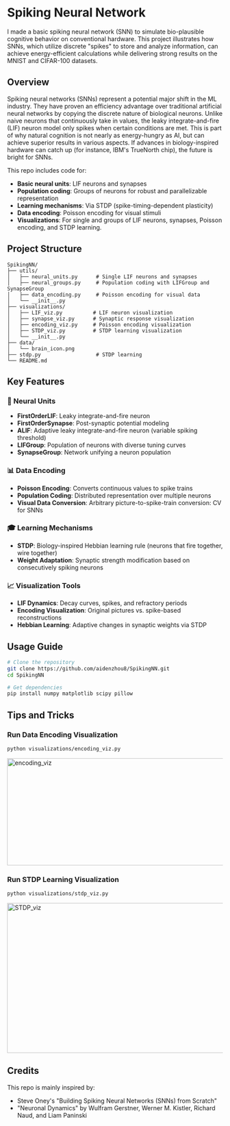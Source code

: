 # Spiking Neural Network

I made a basic spiking neural network (SNN) to simulate bio-plausible cognitive behavior on conventional hardware. This project illustrates how SNNs, which utilize discrete "spikes" to store and analyze information, can achieve energy-efficient calculations while delivering strong results on the MNIST and CIFAR-100 datasets. 

## Overview

Spiking neural networks (SNNs) represent a potential major shift in the ML industry. They have proven an efficiency advantage over traditional artificial neural networks by copying the discrete nature of biological neurons. Unlike naive neurons that continuously take in values, the leaky integrate-and-fire (LIF) neuron model only spikes when certain conditions are met. This is part of why natural cognition is not nearly as energy-hungry as AI, but can achieve superior results in various aspects. If advances in biology-inspired hardware can catch up (for instance, IBM's TrueNorth chip), the future is bright for SNNs.

This repo includes code for:
- **Basic neural units**: LIF neurons and synapses
- **Population coding**: Groups of neurons for robust and parallelizable representation
- **Learning mechanisms**: Via STDP (spike-timing-dependent plasticity)
- **Data encoding**: Poisson encoding for visual stimuli
- **Visualizations**: For single and groups of LIF neurons, synapses, Poisson encoding, and STDP learning.

## Project Structure

```
SpikingNN/
├── utils/                    
│   ├── neural_units.py      # Single LIF neurons and synapses
│   ├── neural_groups.py     # Population coding with LIFGroup and SynapseGroup
│   ├── data_encoding.py     # Poisson encoding for visual data
│   └── __init__.py
├── visualizations/           
│   ├── LIF_viz.py          # LIF neuron visualization
│   ├── synapse_viz.py      # Synaptic response visualization
│   ├── encoding_viz.py     # Poisson encoding visualization
│   ├── STDP_viz.py         # STDP learning visualization
│   └── __init__.py
├── data/                    
│   └── brain_icon.png     
├── stdp.py                  # STDP learning 
└── README.md
```

## Key Features

### 🧠 Neural Units
- **FirstOrderLIF**: Leaky integrate-and-fire neuron
- **FirstOrderSynapse**: Post-synaptic potential modeling
- **ALIF**: Adaptive leaky integrate-and-fire neuron (variable spiking threshold)
- **LIFGroup**: Population of neurons with diverse tuning curves
- **SynapseGroup**: Network unifying a neuron population

### 📊 Data Encoding
- **Poisson Encoding**: Converts continuous values to spike trains
- **Population Coding**: Distributed representation over multiple neurons
- **Visual Data Conversion**: Arbitrary picture-to-spike-train conversion: CV for SNNs

### 🎓 Learning Mechanisms
- **STDP**: Biology-inspired Hebbian learning rule (neurons that fire together, wire together)
- **Weight Adaptation**: Synaptic strength modification based on consecutively spiking neurons

### 📈 Visualization Tools
- **LIF Dynamics**: Decay curves, spikes, and refractory periods
- **Encoding Visualization**: Original pictures vs. spike-based reconstructions
- **Hebbian Learning**: Adaptive changes in synaptic weights via STDP

## Usage Guide

```bash
# Clone the repository
git clone https://github.com/aidenzhou8/SpikingNN.git
cd SpikingNN

# Get dependencies
pip install numpy matplotlib scipy pillow
```

## Tips and Tricks

### Run Data Encoding Visualization
```bash
python visualizations/encoding_viz.py
```
<img width="756" height="250" alt="encoding_viz" src="https://github.com/user-attachments/assets/c2e27f61-0156-4b99-a61b-a0f29044c916" />

### Run STDP Learning Visualization
```bash
python visualizations/stdp_viz.py
```
<img width="600" height="350" alt="STDP_viz" src="https://github.com/user-attachments/assets/8bdb0c12-816b-44ec-bdda-de182b3ea1ae" />

## Credits

This repo is mainly inspired by:
- Steve Oney's "Building Spiking Neural Networks (SNNs) from Scratch"
- "Neuronal Dynamics" by Wulfram Gerstner, Werner M. Kistler, Richard Naud, and Liam Paninski
